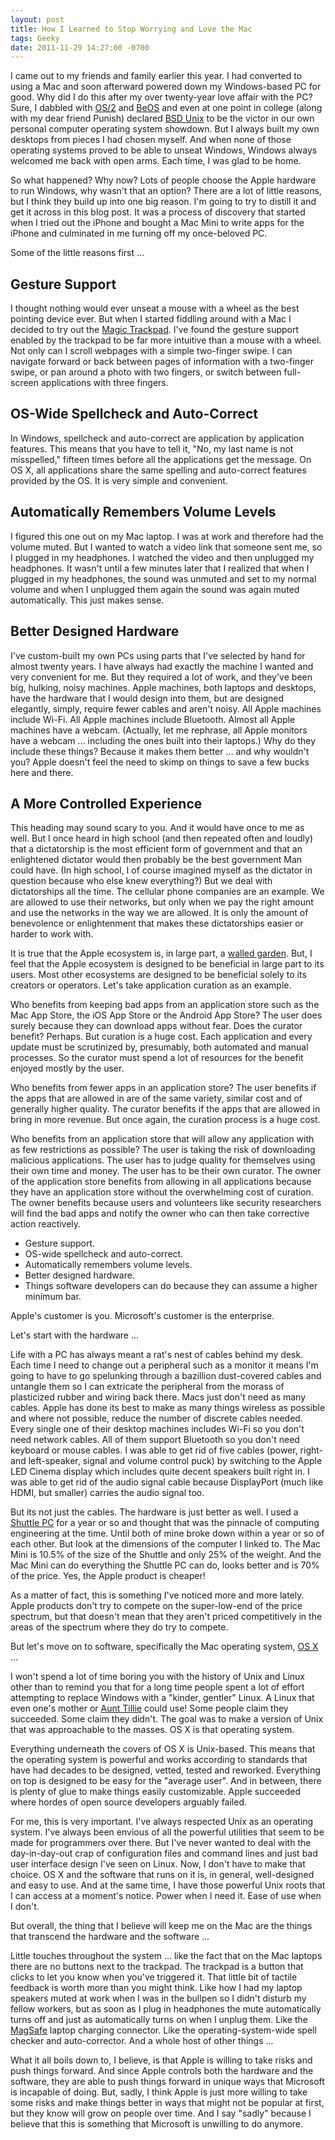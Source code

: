 ```yaml
---
layout: post
title: How I Learned to Stop Worrying and Love the Mac
tags: Geeky
date: 2011-11-29 14:27:00 -0700
---
```


I came out to my friends and family earlier this year.  I had converted to using a Mac and soon afterward powered down my Windows-based PC for good.  Why did I do this after my over twenty-year love affair with the PC?  Sure, I dabbled with [OS/2](http://en.wikipedia.org/wiki/OS/2) and [BeOS](http://en.wikipedia.org/wiki/BeOS) and even at one point in college (along with my dear friend Punish) declared [BSD Unix](http://en.wikipedia.org/wiki/BSD_Unix) to be the victor in our own personal computer operating system showdown.  But I always built my own desktops from pieces I had chosen myself.  And when none of those operating systems proved to be able to unseat Windows, Windows always welcomed me back with open arms.  Each time, I was glad to be home.

So what happened?  Why now?  Lots of people choose the Apple hardware to run Windows, why wasn't that an option?  There are a lot of little reasons, but I think they build up into one big reason.  I'm going to try to distill it and get it across in this blog post.  It was a process of discovery that started when I tried out the iPhone and bought a Mac Mini to write apps for the iPhone and culminated in me turning off my once-beloved PC.

Some of the little reasons first ...

## Gesture Support

I thought nothing would ever unseat a mouse with a wheel as the best pointing device ever.  But when I started fiddling around with a Mac I decided to try out the [Magic Trackpad](http://www.apple.com/magictrackpad/).  I've found the gesture support enabled by the trackpad to be far more intuitive than a mouse with a wheel.  Not only can I scroll webpages with a simple two-finger swipe.  I can navigate forward or back between pages of information with a two-finger swipe, or pan around a photo with two fingers, or switch between full-screen applications with three fingers.

## OS-Wide Spellcheck and Auto-Correct

In Windows, spellcheck and auto-correct are application by application features.  This means that you have to tell it, "No, my last name is not misspelled," fifteen times before all the applications get the message.  On OS X, all applications share the same spelling and auto-correct features provided by the OS.    It is very simple and convenient.

## Automatically Remembers Volume Levels

I figured this one out on my Mac laptop.  I was at work and therefore had the volume muted.  But I wanted to watch a video link that someone sent me, so I plugged in my headphones.  I watched the video and then unplugged my headphones.  It wasn't until a few minutes later that I realized that when I plugged in my headphones, the sound was unmuted and set to my normal volume and when I unplugged them again the sound was again muted automatically.  This just makes sense.

## Better Designed Hardware

I've custom-built my own PCs using parts that I've selected by hand for almost twenty years.  I have always had exactly the machine I wanted and very convenient for me.  But they required a lot of work, and they've been big, hulking, noisy machines.  Apple machines, both laptops and desktops, have the hardware that I would design into them, but are designed elegantly, simply, require fewer cables and aren't noisy.  All Apple machines include Wi-Fi.  All Apple machines include Bluetooth.  Almost all Apple machines have a webcam.  (Actually, let me rephrase, all Apple monitors have a webcam ... including the ones built into their laptops.)  Why do they include these things?  Because it makes them better ... and why wouldn't you?  Apple doesn't feel the need to skimp on things to save a few bucks here and there.

## A More Controlled Experience

This heading may sound scary to you.  And it would have once to me as well.  But I once heard in high school (and then repeated often and loudly) that a dictatorship is the most efficient form of government and that an enlightened dictator would then probably be the best government Man could have.  (In high school, I of course imagined myself as the dictator in question because who else knew everything?)  But we deal with dictatorships all the time.  The cellular phone companies are an example.  We are allowed to use their networks, but only when we pay the right amount and use the networks in the way we are allowed.  It is only the amount of benevolence or enlightenment that makes these dictatorships easier or harder to work with.

It is true that the Apple ecosystem is, in large part, a [walled garden](http://en.wikipedia.org/wiki/Walled_garden_(technology)).  But, I feel that the Apple ecosystem is designed to be beneficial in large part to its users.  Most other ecosystems are designed to be beneficial solely to its creators or operators.  Let's take application curation as an example.

Who benefits from keeping bad apps from an application store such as the Mac App Store, the iOS App Store or the Android App Store?  The user does surely because they can download apps without fear.  Does the curator benefit?  Perhaps.  But curation is a huge cost.  Each application and every update must be scrutinized by, presumably, both automated and manual processes.  So the curator must spend a lot of resources for the benefit enjoyed mostly by the user.

Who benefits from fewer apps in an application store?  The user benefits if the apps that are allowed in are of the same variety, similar cost and of generally higher quality.  The curator benefits if the apps that are allowed in bring in more revenue.  But once again, the curation process is a huge cost.

Who benefits from an application store that will allow any application with as few restrictions as possible?  The user is taking the risk of downloading malicious applications.  The user has to judge quality for themselves using their own time and money.  The user has to be their own curator.  The owner of the application store benefits from allowing in all applications because they have an application store without the overwhelming cost of curation.  The owner benefits because users and volunteers like security researchers will find the bad apps and notify the owner who can then take corrective action reactively.

* Gesture support.
* OS-wide spellcheck and auto-correct.
* Automatically remembers volume levels.
* Better designed hardware.
* Things software developers can do because they can assume a higher minimum bar.

Apple's customer is you.  Microsoft's customer is the enterprise.

Let's start with the hardware ...

Life with a PC has always meant a rat's nest of cables behind my desk.  Each time I need to change out a peripheral such as a monitor it means I'm going to have to go spelunking through a bazillion dust-covered cables and untangle them so I can extricate the peripheral from the morass of plasticized rubber and wiring back there.  Macs just don't need as many cables.  Apple has done its best to make as many things wireless as possible and where not possible, reduce the number of discrete cables needed.  Every single one of their desktop machines includes Wi-Fi so you don't need network cables.  All of them support Bluetooth so you don't need keyboard or mouse cables.  I was able to get rid of five cables (power, right- and left-speaker, signal and volume control puck) by switching to the Apple LED Cinema display which includes quite decent speakers built right in.  I was able to get rid of the audio signal cable because DisplayPort (much like HDMI, but smaller) carries the audio signal too.

But its not just the cables.  The hardware is just better as well.  I used a [Shuttle PC](http://us.shuttle.com/R4_6100.aspx) for a year or so and thought that was the pinnacle of computing engineering at the time.  Until both of mine broke down within a year or so of each other.  But look at the dimensions of the computer I linked to.  The Mac Mini is 10.5% of the size of the Shuttle and only 25% of the weight.  And the Mac Mini can do everything the Shuttle PC can do, looks better and is 70% of the price.  Yes, the Apple product is cheaper!

As a matter of fact, this is something I've noticed more and more lately.  Apple products don't try to compete on the super-low-end of the price spectrum, but that doesn't mean that they aren't priced competitively in the areas of the spectrum where they do try to compete.

But let's move on to software, specifically the Mac operating system, [OS X](http://en.wikipedia.org/wiki/OS_X) ...

I won't spend a lot of time boring you with the history of Unix and Linux other than to remind you that for a long time people spent a lot of effort attempting to replace Windows with a "kinder, gentler" Linux.  A Linux that even one's mother or [Aunt Tillie](http://www.catb.org/~esr/writings/cups-horror.html) could use!  Some people claim they succeeded.  Some claim they didn't.  The goal was to make a version of Unix that was approachable to the masses. OS X is that operating system.

Everything underneath the covers of OS X is Unix-based.  This means that the operating system is powerful and works according to standards that have had decades to be designed, vetted, tested and reworked.  Everything on top is designed to be easy for the "average user".  And in between, there is plenty of glue to make things easily customizable.  Apple succeeded where hordes of open source developers arguably failed.

For me, this is very important.  I've always respected Unix as an operating system.  I've always been envious of all the powerful utilities that seem to be made for programmers over there.  But I've never wanted to deal with the day-in-day-out crap of configuration files and command lines and just bad user interface design I've seen on Linux.  Now, I don't have to make that choice.  OS X and the software that runs on it is, in general, well-designed and easy to use.  And at the same time, I have those powerful Unix roots that I can access at a moment's notice.  Power when I need it.  Ease of use when I don't.

But overall, the thing that I believe will keep me on the Mac are the things that transcend the hardware and the software ...

Little touches throughout the system ... like the fact that on the Mac laptops there are no buttons next to the trackpad.  The trackpad is a button that clicks to let you know when you've triggered it.  That little bit of tactile feedback is worth more than you might think.  Like how I had my laptop speakers muted at work when I was in the bullpen so I didn't disturb my fellow workers, but as soon as I plug in headphones the mute automatically turns off and just as automatically turns on when I unplug them.  Like the [MagSafe](http://en.wikipedia.org/wiki/MagSafe) laptop charging connector.  Like the operating-system-wide spell checker and auto-corrector.  And a whole host of other things ...

What it all boils down to, I believe, is that Apple is willing to take risks and push things forward.  And since Apple controls both the hardware and the software, they are able to push things forward in unique ways that Microsoft is incapable of doing.  But, sadly, I think Apple is just more willing to take some risks and make things better in ways that might not be popular at first, but they know will grow on people over time.  And I say "sadly" because I believe that this is something that Microsoft is unwilling to do anymore.
